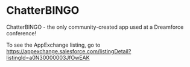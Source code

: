 # ChatterBINGO

ChatterBINGO - the only community-created app used at a Dreamforce conference!

To see the AppExchange listing, go to https://appexchange.salesforce.com/listingDetail?listingId=a0N30000003JfOwEAK
